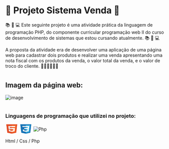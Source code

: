 # 📇  Projeto Sistema Venda 📇 
📚 🧠 💻 Este seguinte projeto é uma atividade prática da linguagem de programação PHP, do componente curricular programação web II do curso de desenvolvimento de sistemas que estou cursando atualmente. 📚 🧠 💻

A proposta da atividade era de desenvolver uma aplicação de uma página web para cadastrar dois produtos e realizar uma venda apresentando uma nota fiscal com os produtos da venda, o valor total da venda, e o valor de troco do cliente.
🛒🛒🛒🛒🛒🛒
 
 #
## Imagem da página web:
 
 ![image](https://user-images.githubusercontent.com/123119430/227753306-6a0453e3-c6e1-4e13-8ae6-bae49b6972de.png)
#

### Linguagens de programação que utilizei no projeto:
<img align="center" alt="HTML" height="30" width="40" src="https://raw.githubusercontent.com/devicons/devicon/master/icons/html5/html5-original.svg"> <img align="center" alt="CSS" height="30" width="40" src="https://raw.githubusercontent.com/devicons/devicon/master/icons/css3/css3-original.svg"> <img align="center" alt="Php" height="30" width="40" src="https://cdn.jsdelivr.net/gh/devicons/devicon/icons/php/php-original.svg">

Html / Css / Php
